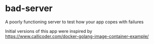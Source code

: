 # bad-server
A poorly functioning server to test how your app copes with failures


Initial versions of this app were inspired by https://www.callicoder.com/docker-golang-image-container-example/